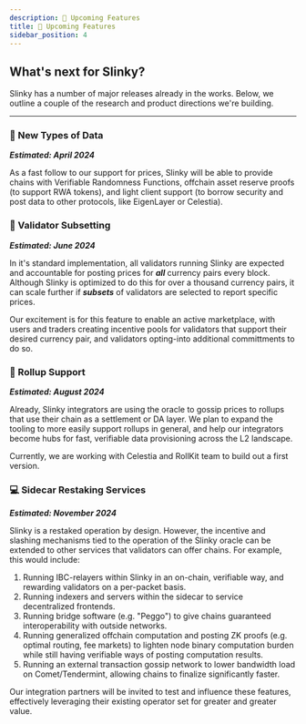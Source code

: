 ```yaml
---
description: 🤫 Upcoming Features
title: 🤫 Upcoming Features
sidebar_position: 4
---
```


## What's next for Slinky?

Slinky has a number of major releases already in the works. Below, we outline a couple of the research and product directions we're building.

<hr class="dotted" />

### 🔀 New Types of Data

**_Estimated: April 2024_**

As a fast follow to our support for prices, Slinky will be able to provide chains with Verifiable Randomness Functions, offchain asset reserve proofs (to support RWA tokens), and light client support (to borrow security and post data to other protocols, like EigenLayer or Celestia).

### 🤝 Validator Subsetting

**_Estimated: June 2024_**

In it's standard implementation, all validators running Slinky are expected and accountable for posting prices for **_all_** currency pairs every block. Although Slinky is optimized to do this for over a thousand currency pairs, it can scale further if **_subsets_** of validators are selected to report specific prices.

Our excitement is for this feature to enable an active marketplace, with users and traders creating incentive pools for validators that support their desired currency pair, and validators opting-into additional committments to do so.

### 🌈 Rollup Support

**_Estimated: August 2024_**

Already, Slinky integrators are using the oracle to gossip prices to rollups that use their chain as a settlement or DA layer. We plan to expand the tooling to more easily support rollups in general, and help our integrators become hubs for fast, verifiable data provisioning across the L2 landscape.

Currently, we are working with Celestia and RollKit team to build out a first version.

### 💻 Sidecar Restaking Services

**_Estimated: November 2024_**

Slinky is a restaked operation by design. However, the incentive and slashing mechanisms tied to the operation of the Slinky oracle can be extended to other services that validators can offer chains. For example, this would include:

1. Running IBC-relayers within Slinky in an on-chain, verifiable way, and rewarding validators on a per-packet basis.
2. Running indexers and servers within the sidecar to service decentralized frontends.
3. Running bridge software (e.g. "Peggo") to give chains guaranteed interoperability with outside networks.
4. Running generalized offchain computation and posting ZK proofs (e.g. optimal routing, fee markets) to lighten node binary computation burden while still having verifiable ways of posting computation results.
5. Running an external transaction gossip network to lower bandwidth load on Comet/Tendermint, allowing chains to finalize significantly faster.

Our integration partners will be invited to test and influence these features, effectively leveraging their existing operator set for greater and greater value.
